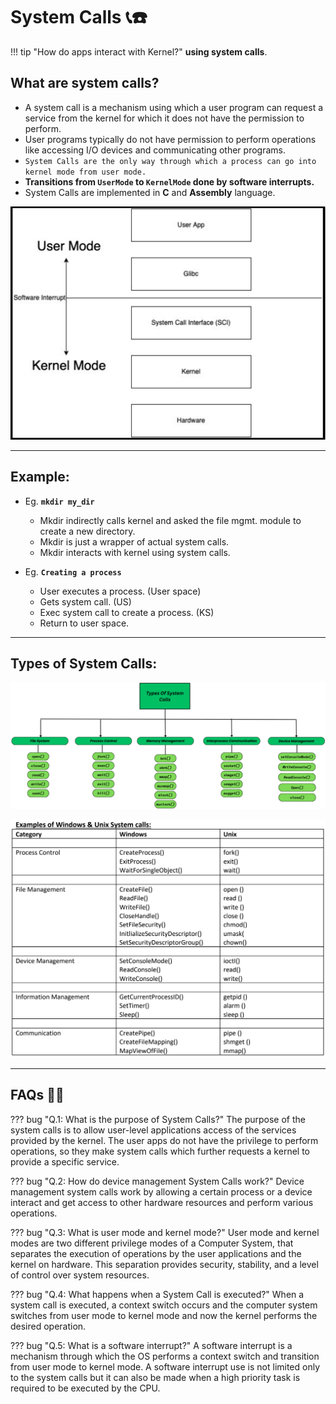 # System Calls 📞☎️

!!! tip "How do apps interact with Kernel?"
    **using system calls**.

## What are system calls?

- A system call is a mechanism using which a user program can request a service from the kernel for
which it does not have the permission to perform.
- User programs typically do not have permission to perform operations like accessing I/O devices and communicating other programs.
- `System Calls are the only way through which a process can go into kernel mode from user mode.`
- **Transitions from `UserMode` to `KernelMode` done by software interrupts.**
- System Calls are implemented in **C** and **Assembly** language.

![user mode to kernel mode](../../../images/os/user-to-kernel.png)

---

## Example:

- Eg. **`mkdir my_dir`**

    - Mkdir indirectly calls kernel and asked the file mgmt. module to create a new directory.
    - Mkdir is just a wrapper of actual system calls.
    - Mkdir interacts with kernel using system calls.   

- Eg. **`Creating a process`**

    - User executes a process. (User space)
    - Gets system call. (US)
    - Exec system call to create a process. (KS)
    - Return to user space.

---

## Types of System Calls:

![types of system calls](../../../images/os/types-of-system-call.png)

![system call commands](../../../images/os/system-call-commands.png)

---

## FAQs 🙋‍♂️

??? bug "Q.1: What is the purpose of System Calls?"
    The purpose of the system calls is to allow user-level applications access of the services provided by the kernel. The user apps do not have the privilege to perform operations, so they make system calls which further requests a kernel to provide a specific service.

??? bug "Q.2: How do device management System Calls work?"
    Device management system calls work by allowing a certain process or a device interact and get access to other hardware resources and perform various operations.

??? bug "Q.3: What is user mode and kernel mode?"
    User mode and kernel modes are two different privilege modes of a Computer System, that separates the execution of operations by the user applications and the kernel on hardware. This separation provides security, stability, and a level of control over system resources.

??? bug "Q.4: What happens when a System Call is executed?"
    When a system call is executed, a context switch occurs and the computer system switches from user mode to kernel mode and now the kernel performs the desired operation.

??? bug "Q.5: What is a software interrupt?"
    A software interrupt is a mechanism through which the OS performs a context switch and transition from user mode to kernel mode. A software interrupt use is not limited only to the system calls but it can also be made when a high priority task is required to be executed by the CPU.
